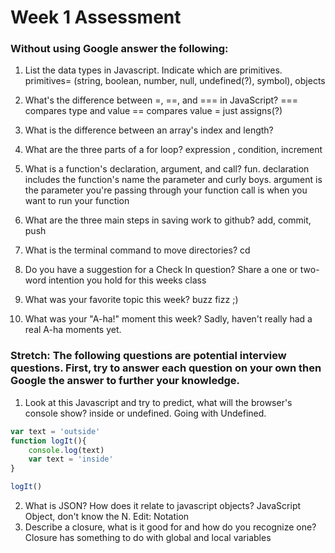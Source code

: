 # Week 1 Assessment

### Without using Google answer the following:

1. List the data types in Javascript. Indicate which are primitives.
primitives= (string, boolean, number, null, undefined(?), symbol), objects
2. What's the difference between =, ==, and === in JavaScript?
=== compares type and value == compares value = just assigns(?)
3. What is the difference between an array's index and length?

4. What are the three parts of a for loop?
expression , condition, increment
5. What is a function's declaration, argument, and call?
fun. declaration includes the function's name the parameter and curly boys.
argument is the parameter you're passing through your function
call is when you want to run your function
6. What are the three main steps in saving work to github?
add, commit, push
7. What is the terminal command to move directories?
cd
8. Do you have a suggestion for a Check In question?
Share a one or two-word intention you hold for this weeks class

9. What was your favorite topic this week?
buzz fizz ;)
10. What was your "A-ha!" moment this week?
Sadly, haven't really had a real A-ha moments yet.
### Stretch: The following questions are potential interview questions. First, try to answer each question on your own then Google the answer to further your knowledge.

1. Look at this Javascript and try to predict, what will the browser's console show?
 inside or undefined. Going with Undefined.
``` javascript
var text = 'outside'
function logIt(){
    console.log(text)
    var text = 'inside'
}

logIt()
```

2. What is JSON? How does it relate to javascript objects?
JavaScript Object, don't know the N. Edit: Notation
3. Describe a closure, what is it good for and how do you recognize one?
Closure has something to do with global and local variables 
